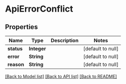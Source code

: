 # ApiErrorConflict
## Properties

| Name | Type | Description | Notes |
|------------ | ------------- | ------------- | -------------|
| **status** | **Integer** |  | [default to null] |
| **error** | **String** |  | [default to null] |
| **reason** | **String** |  | [default to null] |

[[Back to Model list]](../README.md#documentation-for-models) [[Back to API list]](../README.md#documentation-for-api-endpoints) [[Back to README]](../README.md)

